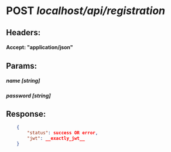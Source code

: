 # POST *localhost/api/registration*
## **Headers:**
#### Accept: "application/json"

## **Params:**
##### name [string]
##### password [string]

## **Response:**
``` json
    {
        "status": success OR error,
        "jwt": __exactly_jwt__
    }
```
